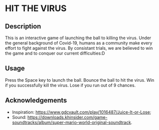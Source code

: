 # HIT THE VIRUS

## Description

This is an interactive game of launching the ball to killing the virus. Under the general background of Covid-19, humans as a community make every effort to fight against the virus. By consistant trials, we are believed to win the game and to conquer our current difficulties:D

## Usage

Press the Space key to launch the ball.
Bounce the ball to hit the virus.
Win if you successfully kill the virus.
Lose if you run out of 9 chances.

## Acknowledgements

- Inspiration: https://www.gdcvault.com/play/1016487/Juice-It-or-Lose;
- Sound: https://downloads.khinsider.com/game-soundtracks/album/super-mario-world-original-soundtrack.
